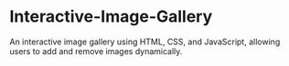 # Interactive-Image-Gallery
An interactive image gallery using HTML, CSS, and JavaScript, allowing users to add and remove images dynamically.
